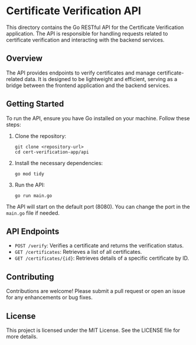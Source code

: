 # Certificate Verification API

This directory contains the Go RESTful API for the Certificate Verification application. The API is responsible for handling requests related to certificate verification and interacting with the backend services.

## Overview

The API provides endpoints to verify certificates and manage certificate-related data. It is designed to be lightweight and efficient, serving as a bridge between the frontend application and the backend services.

## Getting Started

To run the API, ensure you have Go installed on your machine. Follow these steps:

1. Clone the repository:
   ```
   git clone <repository-url>
   cd cert-verification-app/api
   ```

2. Install the necessary dependencies:
   ```
   go mod tidy
   ```

3. Run the API:
   ```
   go run main.go
   ```

The API will start on the default port (8080). You can change the port in the `main.go` file if needed.

## API Endpoints

- `POST /verify`: Verifies a certificate and returns the verification status.
- `GET /certificates`: Retrieves a list of all certificates.
- `GET /certificates/{id}`: Retrieves details of a specific certificate by ID.

## Contributing

Contributions are welcome! Please submit a pull request or open an issue for any enhancements or bug fixes.

## License

This project is licensed under the MIT License. See the LICENSE file for more details.